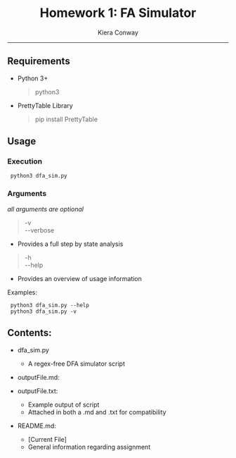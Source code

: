 <h1 align="center">Homework 1: FA Simulator</h2>
<p align="center">Kiera Conway</p>

----

## Requirements

* Python 3+
	> python3
* PrettyTable Library
	> pip install PrettyTable

## Usage
### Execution
```
 python3 dfa_sim.py
```
### Arguments
<i> all arguments are optional </i>

> -v	<br>
> --verbose
* Provides a full step by state analysis <br>

> -h	<br>
> --help
* Provides an overview of usage information <br>

Examples:
```
 python3 dfa_sim.py --help
 python3 dfa_sim.py -v
```

## Contents:


* dfa_sim.py
	* A regex-free DFA simulator script

* outputFile.md:
* outputFile.txt:
	* Example output of script
	* Attached in both a .md and .txt for compatibility

* README.md:
	* [Current File] 
	* General information regarding assignment